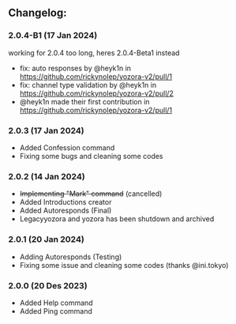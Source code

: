## Changelog:
### 2.0.4-B1 (17 Jan 2024)
working for 2.0.4 too long, heres 2.0.4-Beta1 instead

* fix: auto responses by @heyk1n in https://github.com/rickynolep/yozora-v2/pull/1
* fix: channel type validation by @heyk1n in https://github.com/rickynolep/yozora-v2/pull/2
* @heyk1n made their first contribution in https://github.com/rickynolep/yozora-v2/pull/1

### 2.0.3 (17 Jan 2024)
- Added Confession command
- Fixing some bugs and cleaning some codes

### 2.0.2 (14 Jan 2024)
- ~~Implementing "Mark" command~~ (cancelled)
- Added Introductions creator
- Added Autoresponds (Final)
- Legacyyozora and yozora has been shutdown and archived

### 2.0.1 (20 Jan 2024)
- Adding Autoresponds (Testing)
- Fixing some issue and cleaning some codes (thanks @ini.tokyo)

### 2.0.0 (20 Des 2023)
- Added Help command
- Added Ping command